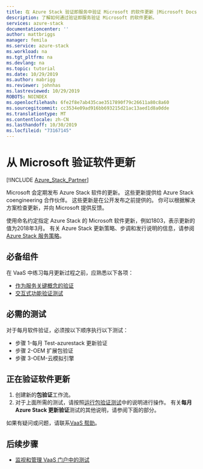 ```yaml
---
title: 在 Azure Stack 验证即服务中验证 Microsoft 的软件更新 |Microsoft Docs
description: 了解如何通过验证即服务验证 Microsoft 的软件更新。
services: azure-stack
documentationcenter: ''
author: mattbriggs
manager: femila
ms.service: azure-stack
ms.workload: na
ms.tgt_pltfrm: na
ms.devlang: na
ms.topic: tutorial
ms.date: 10/29/2019
ms.author: mabrigg
ms.reviewer: johnhas
ms.lastreviewed: 10/29/2019
ROBOTS: NOINDEX
ms.openlocfilehash: 6fe2f8e7ab435cae3517890f79c26611a80c8a60
ms.sourcegitcommit: cc3534e09ad916bb693215d21ac13aed1d8a0dde
ms.translationtype: MT
ms.contentlocale: zh-CN
ms.lasthandoff: 10/30/2019
ms.locfileid: "73167145"
---
```

# <a name="validate-software-updates-from-microsoft"></a>从 Microsoft 验证软件更新

[!INCLUDE [Azure_Stack_Partner](./includes/azure-stack-partner-appliesto.md)]

Microsoft 会定期发布 Azure Stack 软件的更新。 这些更新提供给 Azure Stack coengineering 合作伙伴。 这些更新是在公开发布之前提供的。 你可以根据解决方案检查更新，并向 Microsoft 提供反馈。

使用命名约定指定 Azure Stack 的 Microsoft 软件更新，例如1803，表示更新的值为2018年3月。 有关 Azure Stack 更新策略、步调和发行说明的信息，请参阅[Azure Stack 服务策略](../operator/azure-stack-servicing-policy.md)。

## <a name="prerequisites"></a>必备组件

在 VaaS 中练习每月更新过程之前，应熟悉以下各项：

- [作为服务关键概念的验证](azure-stack-vaas-key-concepts.md)
- [交互式功能验证测试](azure-stack-vaas-interactive-feature-verification.md)

## <a name="required-tests"></a>必需的测试

对于每月软件验证，必须按以下顺序执行以下测试：

- 步骤 1-每月 Test-azurestack 更新验证
- 步骤 2-OEM 扩展包验证
- 步骤 3-OEM-云模拟引擎

## <a name="validating-software-updates"></a>正在验证软件更新

1. 创建新的**包验证**工作流。
1. 对于上面所需的测试，请按照[运行包验证测试](azure-stack-vaas-validate-oem-package.md#run-package-validation-tests)中的说明进行操作。 有关**每月 Azure Stack 更新验证**测试的其他说明，请参阅下面的部分。

如果有疑问或问题，请联系[VaaS 帮助](mailto:vaashelp@microsoft.com)。

## <a name="next-steps"></a>后续步骤

- [监视和管理 VaaS 门户中的测试](azure-stack-vaas-monitor-test.md)